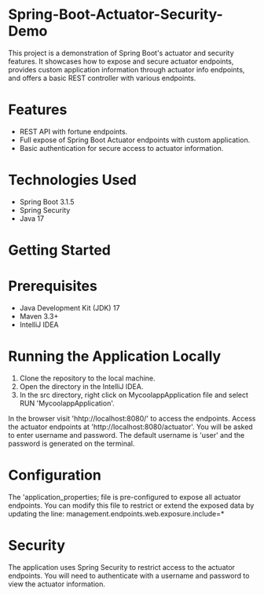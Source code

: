 # Spring-Boot-Actuator-Security-Demo

This project is a demonstration of Spring Boot's actuator and security features. It showcases how to expose and secure actuator endpoints, provides custom application information through actuator info endpoints, and offers a basic REST controller with various endpoints.

# Features
- REST API with fortune endpoints.
- Full expose of Spring Boot Actuator endpoints with custom application.
- Basic authentication for secure access to actuator information.

# Technologies Used
- Spring Boot 3.1.5
- Spring Security
- Java 17

# Getting Started

# Prerequisites
- Java Development Kit (JDK) 17
- Maven 3.3+
- IntelliJ IDEA

# Running the Application Locally
1. Clone the repository to the local machine.
2. Open the directory in the IntelliJ IDEA.
3. In the src directory, right click on MycoolappApplication file and select RUN 'MycoolappApplication'.

In the browser visit 'hhtp://localhost:8080/' to access the endpoints. Access the actuator endpoints at 'http://localhost:8080/actuator'. You will be asked to enter username and password. 
The default username is 'user' and the password is generated on the terminal.

# Configuration
The 'application_properties; file is pre-configured to expose all actuator endpoints. You can modify this file to restrict or extend the exposed data by updating the line: management.endpoints.web.exposure.include=*

# Security
The application uses Spring Security to restrict access to the actuator endpoints. You will need to authenticate with a username and password to view the actuator information.
